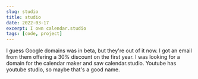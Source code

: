 ```yaml
---
slug: studio
title: studio
date: 2022-03-17
excerpt: I own calendar.studio
tags: [code, project]
---
```


I guess Google domains was in beta, but they're out of it now. I got an email from them offering a 30% discount on the first year. I was looking for a domain for the calendar maker and saw calendar.studio. Youtube has youtube studio, so maybe that's a good name.
